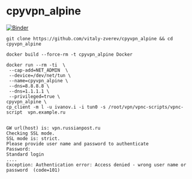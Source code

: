 # cpyvpn_alpine

[![Binder](https://mybinder.org/badge_logo.svg)](https://mybinder.org/v2/gh/vitaly-zverev/cpyvpn_alpine/HEAD?labpath=TryMeInBinder.ipynb)

```
git clone https://github.com/vitaly-zverev/cpyvpn_alpine && cd cpyvpn_alpine

docker build --force-rm -t cpyvpn_alpine Docker

docker run --rm -ti  \
 --cap-add=NET_ADMIN  \
 --device=/dev/net/tun \
 --name=cpyvpn_alpine \
 --dns=8.8.8.8 \
 --dns=1.1.1.1 \
 --privileged=true \
cpyvpn_alpine \
cp_client -m l -u ivanov.i -i tun0 -s /root/vpn/vpnc-scripts/vpnc-script  vpn.example.ru


```

```
GW url(host) is: vpn.russianpost.ru
Checking SSL mode.
SSL mode is: strict.
Please provide user name and password to authenticate
Password:
Standard login
....
Exception: Authentication error: Access denied - wrong user name or password  (code=101)
```
